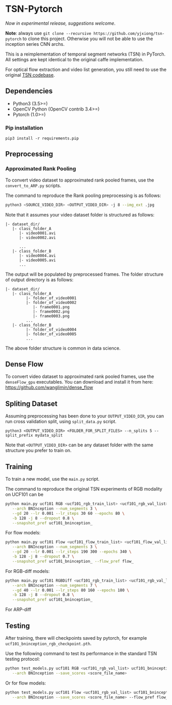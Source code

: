 # TSN-Pytorch

*Now in experimental release, suggestions welcome*.

**Note**: always use `git clone --recursive https://github.com/yjxiong/tsn-pytorch` to clone this project. 
Otherwise you will not be able to use the inception series CNN archs. 

This is a reimplementation of temporal segment networks (TSN) in PyTorch. All settings are kept identical to the original caffe implementation.

For optical flow extraction and video list generation, you still need to use the original [TSN codebase](https://github.com/yjxiong/temporal-segment-networks).


## Dependencies

* Python3 (3.5>=)
* OpenCV Python (OpenCV contrib 3.4>=)
* Pytorch (1.0>=)

### Pip installation
```
pip3 install -r requirements.pip
```


## Preprocessing

### Approximated Rank Pooling
To convert video dataset to approximated rank pooled frames, use the `convert_to_ARP.py` scripts.

The command to reproduce the Rank pooling preprocessing is as follows:

```bash
python3 <SOURCE_VIDEO_DIR> <OUTPUT_VIDEO_DIR> -j 8 --img_ext .jpg

```

Note that it assumes your video dataset folder is structured as follows:
```
|- dataset_dir/
   |- class_folder_A
      |- video0001.avi
      |- video0002.avi

      ...
   |- class_folder_B
      |- video0004.avi
      |- video0005.avi
      ...
```

The output will be populated by preprocessed frames. The folder structure of output directory is as follows:
```
|- dataset_dir/
   |- class_folder_A
         |- folder_of_video0001
         |- folder_of_video0002
            |- frame0001.png
            |- frame0002.png
            |- frame0003.png
         ...
   |- class_folder_B
         |- folder_of_video0004
         |- folder_of_video0005
         ...
```


The above folder structure is common in data science.

## Dense Flow

To convert video dataset to approximated rank pooled frames, use the `denseFlow_gpu` executables. 
You can download and install it from here: https://github.com/wanglimin/dense_flow


## Spliting Dataset
Assuming preprocessing has been done to your `OUTPUT_VIDEO_DIR`, you can run cross validation split, using `split_data.py` script.

```
python3 <OUTPUT_VIDEO_DIR> <FOLDER_FOR_SPLIT_FILES> --n_splits 5 --split_prefix mydata_split
```

Note that `<OUTPUT_VIDEO_DIR>` can be any dataset folder with the same structure you prefer to train on.


## Training

To train a new model, use the `main.py` script.

The command to reproduce the original TSN experiments of RGB modality on UCF101 can be 

```bash
python main.py ucf101 RGB <ucf101_rgb_train_list> <ucf101_rgb_val_list> \
   --arch BNInception --num_segments 3 \
   --gd 20 --lr 0.001 --lr_steps 30 60 --epochs 80 \
   -b 128 -j 8 --dropout 0.8 \
   --snapshot_pref ucf101_bninception_ 
```

For flow models:

```bash
python main.py ucf101 Flow <ucf101_flow_train_list> <ucf101_flow_val_list> \
   --arch BNInception --num_segments 3 \
   --gd 20 --lr 0.001 --lr_steps 190 300 --epochs 340 \
   -b 128 -j 8 --dropout 0.7 \
   --snapshot_pref ucf101_bninception_ --flow_pref flow_  
```

For RGB-diff models:

```bash
python main.py ucf101 RGBDiff <ucf101_rgb_train_list> <ucf101_rgb_val_list> \
   --arch BNInception --num_segments 7 \
   --gd 40 --lr 0.001 --lr_steps 80 160 --epochs 180 \
   -b 128 -j 8 --dropout 0.8 \
   --snapshot_pref ucf101_bninception_ 
```

For ARP-diff

## Testing

After training, there will checkpoints saved by pytorch, for example `ucf101_bninception_rgb_checkpoint.pth`.

Use the following command to test its performance in the standard TSN testing protocol:

```bash
python test_models.py ucf101 RGB <ucf101_rgb_val_list> ucf101_bninception_rgb_checkpoint.pth \
   --arch BNInception --save_scores <score_file_name>

```

Or for flow models:
 
```bash
python test_models.py ucf101 Flow <ucf101_rgb_val_list> ucf101_bninception_flow_checkpoint.pth \
   --arch BNInception --save_scores <score_file_name> --flow_pref flow_

```
